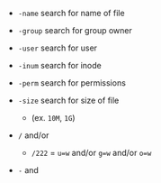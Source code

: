 - `-name` search for name of file
- `-group` search for group owner
- `-user` search for user
- `-inum` search for inode
- `-perm` search for permissions
- `-size` search for size of file
	- (ex. `10M`, `1G`)

- `/` and/or
	- `/222` = `u=w` and/or `g=w` and/or `o=w`
- `-` and